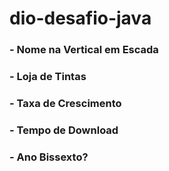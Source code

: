 # dio-desafio-java

### - Nome na Vertical em Escada
### - Loja de Tintas
### - Taxa de Crescimento
### - Tempo de Download
### - Ano Bissexto?
